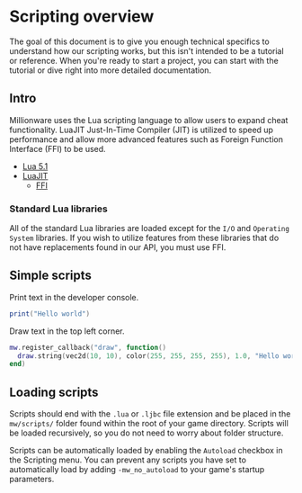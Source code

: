# Scripting overview
The goal of this document is to give you enough technical specifics to understand how our scripting works, but this isn't intended to be a tutorial or reference. When you're ready to start a project, you can start with the tutorial or dive right into more detailed documentation.

## Intro
Millionware uses the Lua scripting language to allow users to expand cheat functionality. LuaJIT Just-In-Time Compiler (JIT) is utilized to speed up performance and allow more advanced features such as Foreign Function Interface (FFI) to be used.

- [Lua 5.1](https://www.lua.org/manual/5.1/)
- [LuaJIT](https://luajit.org/)
	- [FFI](https://luajit.org/ext_ffi.html)

### Standard Lua libraries
All of the standard Lua libraries are loaded except for the ```I/O``` and ```Operating System``` libraries. If you wish to utilize features from these libraries that do not have replacements found in our API, you must use FFI.

## Simple scripts
Print text in the developer console.
```lua
print("Hello world")
```

Draw text in the top left corner.
```lua
mw.register_callback("draw", function()
  draw.string(vec2d(10, 10), color(255, 255, 255, 255), 1.0, "Hello world")
end)
```

## Loading scripts
Scripts should end with the `.lua` or `.ljbc` file extension and be placed in the `mw/scripts/` folder found within the root of your game directory. Scripts will be loaded recursively, so you do not need to worry about folder structure.

Scripts can be automatically loaded by enabling the `Autoload` checkbox in the Scripting menu.
You can prevent any scripts you have set to automatically load by adding ```-mw_no_autoload``` to your game's startup parameters.
